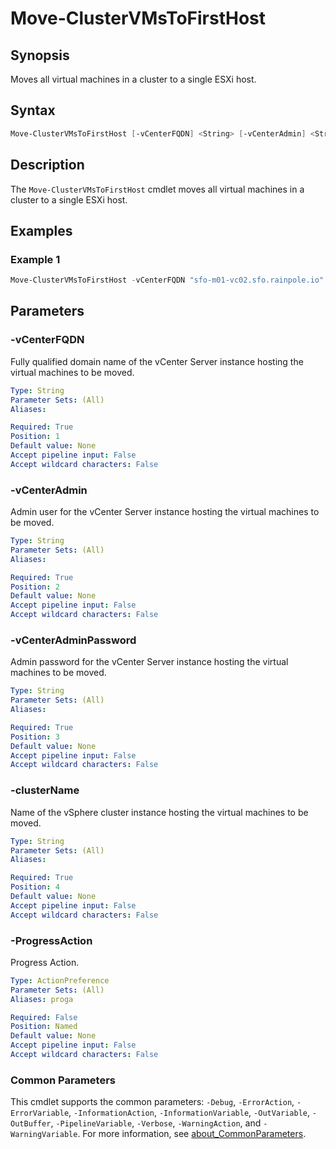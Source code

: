 # Move-ClusterVMsToFirstHost

## Synopsis

Moves all virtual machines in a cluster to a single ESXi host.

## Syntax

```powershell
Move-ClusterVMsToFirstHost [-vCenterFQDN] <String> [-vCenterAdmin] <String> [-vCenterAdminPassword] <String> [-clusterName] <String> [-ProgressAction <ActionPreference>] [<CommonParameters>]
```

## Description

The `Move-ClusterVMsToFirstHost` cmdlet moves all virtual machines in a cluster to a single ESXi host.

## Examples

### Example 1

```powershell
Move-ClusterVMsToFirstHost -vCenterFQDN "sfo-m01-vc02.sfo.rainpole.io" -vCenterAdmin "administrator@vsphere.local" -vCenterAdminPassword "VMw@re1!" -clusterName "sfo-m01-cl01"
```

## Parameters

### -vCenterFQDN

Fully qualified domain name of the vCenter Server instance hosting the virtual machines to be moved.

```yaml
Type: String
Parameter Sets: (All)
Aliases:

Required: True
Position: 1
Default value: None
Accept pipeline input: False
Accept wildcard characters: False
```

### -vCenterAdmin

Admin user for the vCenter Server instance hosting the virtual machines to be moved.

```yaml
Type: String
Parameter Sets: (All)
Aliases:

Required: True
Position: 2
Default value: None
Accept pipeline input: False
Accept wildcard characters: False
```

### -vCenterAdminPassword

Admin password for the vCenter Server instance hosting the virtual machines to be moved.

```yaml
Type: String
Parameter Sets: (All)
Aliases:

Required: True
Position: 3
Default value: None
Accept pipeline input: False
Accept wildcard characters: False
```

### -clusterName

Name of the vSphere cluster instance hosting the virtual machines to be moved.

```yaml
Type: String
Parameter Sets: (All)
Aliases:

Required: True
Position: 4
Default value: None
Accept pipeline input: False
Accept wildcard characters: False
```

### -ProgressAction

Progress Action.

```yaml
Type: ActionPreference
Parameter Sets: (All)
Aliases: proga

Required: False
Position: Named
Default value: None
Accept pipeline input: False
Accept wildcard characters: False
```

### Common Parameters

This cmdlet supports the common parameters: `-Debug`, `-ErrorAction`, `-ErrorVariable`, `-InformationAction`, `-InformationVariable`, `-OutVariable`, `-OutBuffer`, `-PipelineVariable`, `-Verbose`, `-WarningAction`, and `-WarningVariable`. For more information, see [about_CommonParameters](http://go.microsoft.com/fwlink/?LinkID=113216).
